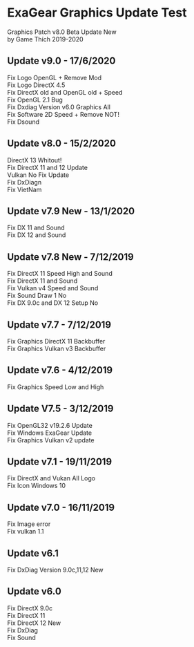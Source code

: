 # ExaGear Graphics Update Test

Graphics Patch v8.0 Beta Update New\
by Game Thích 2019-2020

## Update v9.0 - 17/6/2020
Fix Logo OpenGL + Remove Mod\
Fix Logo DirectX 4.5\
Fix DirectX old and OpenGL old + Speed\
Fix OpenGL 2.1 Bug\
Fix Dxdiag Version v6.0 Graphics All\
Fix Software 2D Speed + Remove NOT!\
Fix Dsound

## Update v8.0 - 15/2/2020
DirectX 13 Whitout!\
Fix DirectX 11 and 12 Update\
Vulkan No Fix Update\
Fix DxDiagn\
Fix VietNam

## Update v7.9 New - 13/1/2020
Fix DX 11 and Sound\
Fix DX 12 and Sound

## Update v7.8 New - 7/12/2019
Fix DirectX 11 Speed High and Sound\
Fix DirectX 11 and Sound\
Fix Vulkan v4 Speed and Sound\
Fix Sound Draw 1 No\
Fix DX 9.0c and DX 12 Setup No

## Update v7.7 - 7/12/2019
Fix Graphics DirectX 11 Backbuffer\
Fix Graphics Vulkan v3 Backbuffer

## Update v7.6 - 4/12/2019
Fix Graphics Speed Low and High

## Update V7.5 - 3/12/2019
Fix OpenGL32 v19.2.6 Update\
Fix Windows ExaGear Update\
Fix Graphics Vulkan v2 update

## Update v7.1 - 19/11/2019
Fix DirectX and Vukan All Logo\
Fix Icon Windows 10

## Update v7.0 - 16/11/2019
Fix Image error\
Fix vulkan 1.1

## Update v6.1
Fix DxDiag Version 9.0c,11,12 New

## Update v6.0
Fix DirectX 9.0c\
Fix DirectX 11\
Fix DirectX 12 New\
Fix DxDiag\
Fix Sound
